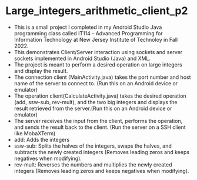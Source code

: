 # Large_integers_arithmetic_client_p2
* This is a small project I completed in my Android Studio Java programming class called IT114 - Advanced Programming for Information Technology at New Jersey Institute 
of Technoloy in Fall 2022.
* This demonstrates Client/Server interaction using sockets and server sockets implemented in Android Studio (Java) and XML. 
* The project is meant to perform a desired operation on large integers and display the result. 
* The connection client (MainActivity.java) takes the port number and host name of the server to connect to. (Run this on an Android device or emulator)
* The operation client(CalculateActivity.java) takes the desired operation (add, ssw-sub, rev-mult), and the two big integers and displays the result retrieved from the server.(Run this on an Android device or emulator) 
* The server receives the input from the client, performs the operation, and sends the result back to the client. (Run the server on a SSH client like MobaXTerm)
* add: Adds the integers
* ssw-sub: Splits the halves of the integers, swaps the halves, and subtracts the newly created integers (Removes leading zeros and keeps negatives when modifying).
* rev-mult: Reverses the numbers and multiplies the newly created integers (Removes leading zeros and keeps negatives when modifying).

